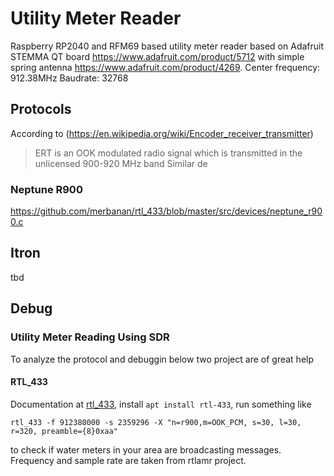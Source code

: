 # Utility Meter Reader

Raspberry RP2040 and RFM69 based utility meter reader based on Adafruit STEMMA QT board https://www.adafruit.com/product/5712 with simple spring antenna https://www.adafruit.com/product/4269.
Center frequency: 912.38MHz
Baudrate: 32768

## Protocols

According to (https://en.wikipedia.org/wiki/Encoder_receiver_transmitter)
> ERT is an OOK modulated radio signal which is transmitted in the unlicensed 900-920 MHz band
Similar de

### Neptune R900

https://github.com/merbanan/rtl_433/blob/master/src/devices/neptune_r900.c

## Itron

tbd

## Debug

### Utility Meter Reading Using SDR

To analyze the protocol and debuggin below two project are of great help

#### RTL_433

Documentation at [rtl_433](https://github.com/merbanan/rtl_433), install `apt install rtl-433`, run something like
```
rtl_433 -f 912380000 -s 2359296 -X "n=r900,m=OOK_PCM, s=30, l=30, r=320, preamble={8}0xaa"
```
to check if water meters in your area are broadcasting messages. Frequency and sample rate are taken from rtlamr project.